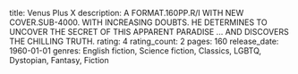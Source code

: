title: Venus Plus X
description: A FORMAT.160PP.R/I WITH NEW COVER.SUB-4000. WITH INCREASING DOUBTS. HE DETERMINES TO UNCOVER THE SECRET OF THIS APPARENT PARADISE ... AND DISCOVERS THE CHILLING TRUTH.
rating: 4
rating_count: 2
pages: 160
release_date: 1960-01-01
genres: English fiction, Science fiction, Classics, LGBTQ, Dystopian, Fantasy, Fiction